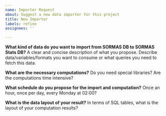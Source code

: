 ```yaml
---
name: Importer Request
about: Suggest a new data importer for this project
title: New Importer
labels: refine
assignees: ''

---
```


**What kind of data do you want to import from SORMAS DB to SORMAS Stats DB?**
A clear and concise description of what you propose. Describe data/variables/formats you want to consume or what queries you need to fetch this data.

**What are the necessary computations?**
Do you need special libraries? Are the computations time intensive?

**What schedule do you propose for the import and computation?**
Once an hour, once per day, every Monday at 02:00?

**What is the data layout of your result?**
In terms of SQL tables, what is the layout of your computation results?
